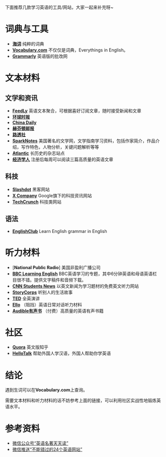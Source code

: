 下面推荐几款学习英语的工具/网站，大家一起来补充呀~

# 词典与工具

- [**海词**](http://dict.cn/) 纯粹的词典
- [**Vocabulary.com**](https://www.vocabulary.com/) 不仅仅是词典，Everythings in English。
- [**Grammarly**](https://www.grammarly.com/) 英语版的批改网

# 文本材料

## 文学和资讯

- [**FeedLy**](https://feedly.com/) 英语文本聚合，可根据喜好订阅文章，随时接受新闻和文章
- [**环球时报**](http://www.globaltimes.cn/)
- [**China Daily**](http://www.chinadaily.com.cn/)
- [**赫芬顿邮报**](https://www.huffingtonpost.com/)
- [**路透社**](http://www.reuters.com/)
- [**SparkNotes**](http://www.sparknotes.com/) 美国著名的文学网，文学指南学习资料，包括作家简介，作品介绍，写作特色，人物分析，关键问题解析等等
- [**Atlantic**](https://www.theatlantic.com/world/) 长历史的杂志站点
- [**经济学人**](https://www.economist.com) 注册后每周可以阅读三篇高质量的英语文章

## 科技

- [**Slashdot**](https://slashdot.org/) 黑客网站
- [**X Company**](https://x.company/) Google旗下的科技资讯网站
- [**TechCrunch**](https://techcrunch.com/) 科技类网站

## 语法

- [**EnglishClub**](https://www.englishclub.com/) Learn English grammar in English

# 听力材料

- [**National Public Radio**] 美国非盈利广播公司 
- [**BBC Learning English**](http://www.bbc.co.uk/learningenglish/) BBC英语学习的专题，其中6分钟英语和母语英语栏目很不错。提供文字稿件和音频下载。
- [**CNN Students News**](http://edition.cnn.com/cnn10) 以英文新闻为学习题材的免费英文听力网站
- [**StoryCorps**](https://storycorps.org/) 听别人的生活故事
- [**TED**](https://www.ted.com/) 全英演讲
- [**Ello**](http://www.elllo.org) （阻挡）英语日常对话听力材料
- [**Audible有声书**](http://www.audible.com/) （付费）高质量的英语有声书籍

# 社区

- [**Quora**](https://www.quora.com/) 英文版知乎
- [**HelloTalk**](https://www.hellotalk.com/) 帮助外国人学汉语，外国人帮助你学英语

# 结论

遇到生词可以在**Vocabulary.com**上查询。

需要文本材料和听力材料的话不妨参考上面的链接，可以利用社区实战性地锻炼英语水平。

# 参考资料

- [微信公众号“英语名著天天读”](http://mp.weixin.qq.com/s?__biz=MjM5MDgzMDYyMA==&mid=2675744142&idx=3&sn=b0a283d45ff39d6e7dea67d5aaf27812&chksm=bc36e4fd8b416deb0b4554c8989d3122eb24d91ed257e6d943f8d0539ad9c54197bd3c304e74&mpshare=1&scene=1&srcid=0417eR1WHGME4uL6IsAN36CZ#rd)
- [微信推送“不能错过的24个英语网站”](http://mp.weixin.qq.com/s/HnloT37idNmcqObx1NkAYQ)
